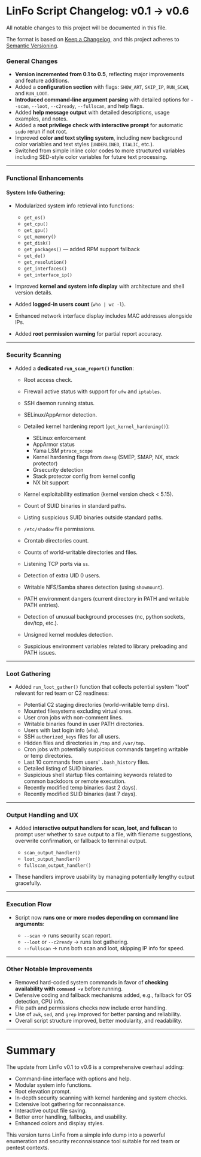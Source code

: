 # LinFo Script Changelog: v0.1 → v0.6

All notable changes to this project will be documented in this file.

The format is based on [Keep a Changelog](https://keepachangelog.com/en/1.0.0/),
and this project adheres to [Semantic Versioning](https://semver.org/spec/v2.0.0.html).

### General Changes

* **Version incremented from 0.1 to 0.5**, reflecting major improvements and feature additions.
* Added a **configuration section** with flags: `SHOW_ART`, `SKIP_IP`, `RUN_SCAN`, and `RUN_LOOT`.
* **Introduced command-line argument parsing** with detailed options for `--scan`, `--loot`, `--c2ready`, `--fullscan`, and help flags.
* Added **help message output** with detailed descriptions, usage examples, and notes.
* Added a **root privilege check with interactive prompt** for automatic `sudo` rerun if not root.
* Improved **color and text styling system**, including new background color variables and text styles (`UNDERLINED`, `ITALIC`, etc.).
* Switched from simple inline color codes to more structured variables including SED-style color variables for future text processing.

---

### Functional Enhancements

#### System Info Gathering:

* Modularized system info retrieval into functions:

  * `get_os()`
  * `get_cpu()`
  * `get_gpu()`
  * `get_memory()`
  * `get_disk()`
  * `get_packages()` — added RPM support fallback
  * `get_de()`
  * `get_resolution()`
  * `get_interfaces()`
  * `get_interface_ip()`

* Improved **kernel and system info display** with architecture and shell version details.

* Added **logged-in users count** (`who | wc -l`).

* Enhanced network interface display includes MAC addresses alongside IPs.

* Added **root permission warning** for partial report accuracy.

---

### Security Scanning

* Added a **dedicated `run_scan_report()` function**:

  * Root access check.
  * Firewall active status with support for `ufw` and `iptables`.
  * SSH daemon running status.
  * SELinux/AppArmor detection.
  * Detailed kernel hardening report (`get_kernel_hardening()`):

    * SELinux enforcement
    * AppArmor status
    * Yama LSM `ptrace_scope`
    * Kernel hardening flags from `dmesg` (SMEP, SMAP, NX, stack protector)
    * Grsecurity detection
    * Stack protector config from kernel config
    * NX bit support
  * Kernel exploitability estimation (kernel version check < 5.15).
  * Count of SUID binaries in standard paths.
  * Listing suspicious SUID binaries outside standard paths.
  * `/etc/shadow` file permissions.
  * Crontab directories count.
  * Counts of world-writable directories and files.
  * Listening TCP ports via `ss`.
  * Detection of extra UID 0 users.
  * Writable NFS/Samba shares detection (using `showmount`).
  * PATH environment dangers (current directory in PATH and writable PATH entries).
  * Detection of unusual background processes (nc, python sockets, dev/tcp, etc.).
  * Unsigned kernel modules detection.
  * Suspicious environment variables related to library preloading and PATH issues.

---

### Loot Gathering

* Added `run_loot_gather()` function that collects potential system "loot" relevant for red team or C2 readiness:

  * Potential C2 staging directories (world-writable temp dirs).
  * Mounted filesystems excluding virtual ones.
  * User cron jobs with non-comment lines.
  * Writable binaries found in user PATH directories.
  * Users with last login info (`who`).
  * SSH `authorized_keys` files for all users.
  * Hidden files and directories in `/tmp` and `/var/tmp`.
  * Cron jobs with potentially suspicious commands targeting writable or temp directories.
  * Last 10 commands from users' `.bash_history` files.
  * Detailed listing of SUID binaries.
  * Suspicious shell startup files containing keywords related to common backdoors or remote execution.
  * Recently modified temp binaries (last 2 days).
  * Recently modified SUID binaries (last 7 days).

---

### Output Handling and UX

* Added **interactive output handlers for scan, loot, and fullscan** to prompt user whether to save output to a file, with filename suggestions, overwrite confirmation, or fallback to terminal output.

  * `scan_output_handler()`
  * `loot_output_handler()`
  * `fullscan_output_handler()`

* These handlers improve usability by managing potentially lengthy output gracefully.

---

### Execution Flow

* Script now **runs one or more modes depending on command line arguments**:

  * `--scan` → runs security scan report.
  * `--loot` or `--c2ready` → runs loot gathering.
  * `--fullscan` → runs both scan and loot, skipping IP info for speed.

---

### Other Notable Improvements

* Removed hard-coded system commands in favor of **checking availability with `command -v`** before running.
* Defensive coding and fallback mechanisms added, e.g., fallback for OS detection, CPU info.
* File path and permissions checks now include error handling.
* Use of `awk`, `sed`, and `grep` improved for better parsing and reliability.
* Overall script structure improved, better modularity, and readability.

---

# Summary

The update from LinFo v0.1 to v0.6 is a comprehensive overhaul adding:

* Command-line interface with options and help.
* Modular system info functions.
* Root elevation prompt.
* In-depth security scanning with kernel hardening and system checks.
* Extensive loot gathering for reconnaissance.
* Interactive output file saving.
* Better error handling, fallbacks, and usability.
* Enhanced colors and display styles.

This version turns LinFo from a simple info dump into a powerful enumeration and security reconnaissance tool suitable for red team or pentest contexts.

